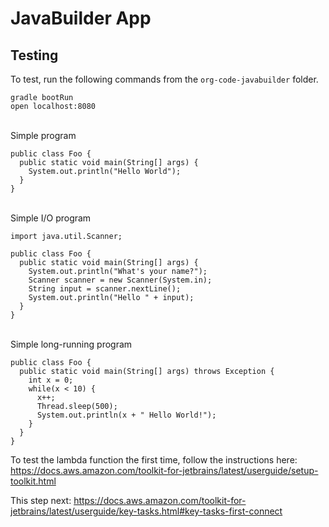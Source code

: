 # JavaBuilder App

## Testing
To test, run the following commands from the `org-code-javabuilder` folder.
```
gradle bootRun
open localhost:8080
```
<br/>
Simple program

```
public class Foo {
  public static void main(String[] args) {
    System.out.println("Hello World");
  }
}
```
<br/>
Simple I/O program

```
import java.util.Scanner;

public class Foo {
  public static void main(String[] args) {
    System.out.println("What's your name?");
    Scanner scanner = new Scanner(System.in);
    String input = scanner.nextLine();
    System.out.println("Hello " + input);
  }
}
```
<br/>
Simple long-running program

```
public class Foo {
  public static void main(String[] args) throws Exception {
    int x = 0;
    while(x < 10) {
      x++;
      Thread.sleep(500);
      System.out.println(x + " Hello World!");
    }
  }
}
```

To test the lambda function the first time, follow the instructions here:
https://docs.aws.amazon.com/toolkit-for-jetbrains/latest/userguide/setup-toolkit.html

This step next: https://docs.aws.amazon.com/toolkit-for-jetbrains/latest/userguide/key-tasks.html#key-tasks-first-connect